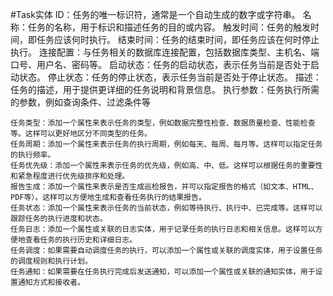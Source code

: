 #Task实体
ID：任务的唯一标识符，通常是一个自动生成的数字或字符串。
名称：任务的名称，用于标识和描述任务的目的或内容。
触发时间：任务的触发时间，即任务应该何时执行。
结束时间：任务的结束时间，即任务应该在何时停止执行。
连接配置：与任务相关的数据库连接配置，包括数据库类型、主机名、端口号、用户名、密码等。
启动状态：任务的启动状态，表示任务当前是否处于启动状态。
停止状态：任务的停止状态，表示任务当前是否处于停止状态。
描述：任务的描述，用于提供更详细的任务说明和背景信息。
执行参数：任务执行所需的参数，例如查询条件、过滤条件等

```
任务类型：添加一个属性来表示任务的类型，例如数据完整性检查、数据质量检查、性能检查等。这样可以更好地区分不同类型的任务。
任务周期：添加一个属性来表示任务的执行周期，例如每天、每周、每月等。这样可以指定任务的执行频率。
任务优先级：添加一个属性来表示任务的优先级，例如高、中、低。这样可以根据任务的重要性和紧急程度进行优先级排序和处理。
报告生成：添加一个属性来表示是否生成巡检报告，并可以指定报告的格式（如文本、HTML、PDF等）。这样可以方便地生成和查看任务执行的结果报告。
任务状态：添加一个属性来表示任务的当前状态，例如等待执行、执行中、已完成等。这样可以跟踪任务的执行进度和状态。
任务日志：添加一个属性或关联的日志实体，用于记录任务的执行日志和相关信息。这样可以方便地查看任务的执行历史和详细日志。
任务调度：如果需要自动调度任务的执行，可以添加一个属性或关联的调度实体，用于设置任务的调度规则和执行计划。
任务通知：如果需要在任务执行完成后发送通知，可以添加一个属性或关联的通知实体，用于设置通知方式和接收者。
```